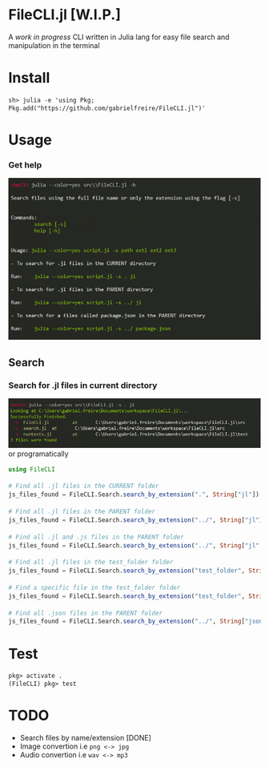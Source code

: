 # FileCLI.jl [W.I.P.]

A *work in progress* CLI written in Julia lang for easy file search and manipulation in the terminal

# Install

```shell
sh> julia -e 'using Pkg; Pkg.add("https://github.com/gabrielfreire/FileCLI.jl")'
```

# **Usage**
### Get help
![usage01](assets/usage.png)

## **Search** 
### Search for .jl files in current directory
![usage02](assets/search_usage.png)
or programatically
```julia
using FileCLI

# Find all .jl files in the CURRENT folder
js_files_found = FileCLI.Search.search_by_extension(".", String["jl"])

# Find all .jl files in the PARENT folder
js_files_found = FileCLI.Search.search_by_extension("../", String["jl"])

# Find all .jl and .js files in the PARENT folder
js_files_found = FileCLI.Search.search_by_extension("../", String["jl", "js"])

# Find all .jl files in the test_folder folder
js_files_found = FileCLI.Search.search_by_extension("test_folder", String["jl"])

# Find a specific file in the test_folder folder
js_files_found = FileCLI.Search.search_by_extension("test_folder", String["test.jl"])

# Find all .json files in the PARENT folder
js_files_found = FileCLI.Search.search_by_extension("../", String["json"])
```

# Test
```shell
pkg> activate .
(FileCLI) pkg> test
```
# TODO
- Search files by name/extension [DONE]
- Image convertion i.e `png <-> jpg`
- Audio convertion i.e `wav <-> mp3`